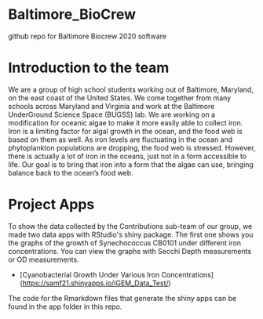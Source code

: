 # Baltimore_BioCrew
github repo for Baltimore Biocrew 2020 software

# Introduction to the team
We are a group of high school students working out of Baltimore, Maryland, on the east coast of the United States. We come together from many schools across Maryland and Virginia and work at the Baltimore UnderGround Science Space (BUGSS) lab. We are working on a modification for oceanic algae to make it more easily able to collect iron. Iron is a limiting factor for algal growth in the ocean, and the food web is based on them as well. As iron levels are fluctuating in the ocean and phytoplankton populations are dropping, the food web is stressed. However, there is actually a lot of iron in the oceans, just not in a form accessible to life. Our goal is to bring that iron into a form that the algae can use, bringing balance back to the ocean’s food web. 

# Project Apps
To show the data collected by the Contributions sub-team of our group, we made two data apps with RStudio's shiny package. The first one shows you the graphs of the growth of Synechococcus CB0101 under different iron concentrations. You can view the graphs with Secchi Depth measurements or OD measurements.

- [Cyanobacterial Growth Under Various Iron Concentrations] (https://samf21.shinyapps.io/iGEM_Data_Test/)

The code for the Rmarkdown files that generate the shiny apps can be found in the app folder in this repo.
